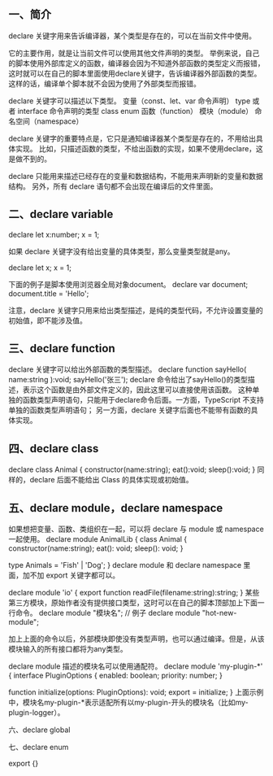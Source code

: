 
## 一、简介
declare 关键字用来告诉编译器，某个类型是存在的，可以在当前文件中使用。

它的主要作用，就是让当前文件可以使用其他文件声明的类型。
举例来说，自己的脚本使用外部库定义的函数，编译器会因为不知道外部函数的类型定义而报错，
这时就可以在自己的脚本里面使用declare关键字，告诉编译器外部函数的类型。
这样的话，编译单个脚本就不会因为使用了外部类型而报错。

declare 关键字可以描述以下类型。
    变量（const、let、var 命令声明）
    type 或者 interface 命令声明的类型
    class
    enum
    函数（function）
    模块（module）
    命名空间（namespace）

declare 关键字的重要特点是，它只是通知编译器某个类型是存在的，不用给出具体实现。
比如，只描述函数的类型，不给出函数的实现，如果不使用declare，这是做不到的。

declare 只能用来描述已经存在的变量和数据结构，不能用来声明新的变量和数据结构。
另外，所有 declare 语句都不会出现在编译后的文件里面。



## 二、declare variable
declare let x:number;
x = 1;

如果 declare 关键字没有给出变量的具体类型，那么变量类型就是any。


declare let x;
x = 1;

下面的例子是脚本使用浏览器全局对象document。
declare var document;
document.title = 'Hello';

注意，declare 关键字只用来给出类型描述，是纯的类型代码，不允许设置变量的初始值，即不能涉及值。



## 三、declare function
declare 关键字可以给出外部函数的类型描述。
declare function sayHello(
  name:string
):void;
sayHello('张三');
declare 命令给出了sayHello()的类型描述，表示这个函数是由外部文件定义的，因此这里可以直接使用该函数。
这种单独的函数类型声明语句，只能用于declare命令后面。一方面，TypeScript 不支持单独的函数类型声明语句；
另一方面，declare 关键字后面也不能带有函数的具体实现。


## 四、declare class
declare class Animal {
  constructor(name:string);
  eat():void;
  sleep():void;
}
同样的，declare 后面不能给出 Class 的具体实现或初始值。


## 五、declare module，declare namespace
如果想把变量、函数、类组织在一起，可以将 declare 与 module 或 namespace 一起使用。
declare module AnimalLib {
  class Animal {
    constructor(name:string);
    eat(): void;
    sleep(): void;
  }

  type Animals = 'Fish' | 'Dog';
}
declare module 和 declare namespace 里面，加不加 export 关键字都可以。

declare module 'io' {
  export function readFile(filename:string):string;
}
某些第三方模块，原始作者没有提供接口类型，这时可以在自己的脚本顶部加上下面一行命令。
declare module "模块名";
// 例子
declare module "hot-new-module";

加上上面的命令以后，外部模块即使没有类型声明，也可以通过编译。但是，从该模块输入的所有接口都将为any类型。

declare module 描述的模块名可以使用通配符。
declare module 'my-plugin-*' {
  interface PluginOptions {
    enabled: boolean;
    priority: number;
  }

  function initialize(options: PluginOptions): void;
  export = initialize;
}
上面示例中，模块名my-plugin-*表示适配所有以my-plugin-开头的模块名（比如my-plugin-logger）。








六、declare global

七、declare enum





export {}